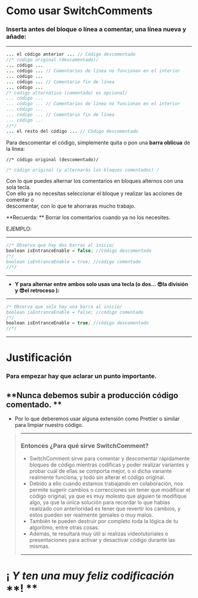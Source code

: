 # Como usar SwitchComments

### Inserta antes del bloque o línea a comentar, una línea nueva y añade:  

---  
```java
... el código anterior ... // Código descomentado
//* código original (descomentado)/
... código ...
... código ... // Comentarios de línea no funcionan en el interior 
... código ...
... código ... // Comentario fin de línea
... código ...
/* código alternativo (comentado) es opcional/
... código ...
... código ... // Comentarios de línea no funcionan en el interior 
... código ...
... código ... // Comentario fin de línea
... código ...
//*/
... el resto del código ... // Código descomentado
```

Para descomentar el código, simplemente quita o pon una **barra oblicua** de la línea:  
```F#
//* código original (descomentado)/
```
```C++
/* código original (y alternarás los bloques comentados) /
```  
Con lo que puedes alternar los comentarios en bloques alternos con una sola tecla.  
Con ello ya no necesitas seleccionar el bloque y realizar las acciones de comentar o  
descomentar, con lo que te ahorraras mucho trabajo.  

**Recuerda: ** Borrar los comentarios cuando ya no los necesites.

EJEMPLO:

---
```C#
//* Observa que hay dos barras al inicio/
boolean isEntranceEnable = false; //código descomentado
/*/
boolean isEntranceEnable = true; //código comentado
//*/
```
---
- **Y para alternar entre ambos solo usas una tecla (o dos... 😎la división y 😎el retroceso ):**

---
```javascript
/* Observa que solo hay una barra al inicio/
boolean isEntranceEnable = false; //código comentado
/*/
boolean isEntranceEnable = true; //código descomentado
//*/
```
---

# Justificación

### Para empezar hay que aclarar un punto importante.
## **Nunca debemos subir a producción código comentado. **
* Por lo que deberemos usar alguna extensión como Prettier o similar para limpiar nuestro código.

>---
>
>### Entonces ¿Para qué sirve SwitchComment?
>- SwitchComment sirve para comentar y descomentar rápidamente bloques de código mientras codificas y poder realizar variantes y probar cuál de ellas se comporta mejor, o si dicha variante realmente funciona, y todo sin alterar el código original.
>- Debido a ello cuando estamos trabajando en colaboración, nos permite sugerir cambios o correcciones sin tener que modificar el código original, ya que es muy molesto que alguien te modifique algo, ya que la única solución para recordar lo que habías realizado con anterioridad es tener que revertir los cambios, y estos pueden ser realmente geniales o muy malos.
>- También te pueden destruir por completo toda la lógica de tu algoritmo, entre otras cosas.
> - Además, te resultará muy útil si realizas videotutoriales o presentaciones 
para activar y desactivar código durante las mismas. 
>---

# **¡** _Y ten una muy feliz codificación_ **! **


